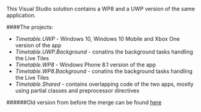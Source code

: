This Visual Studio solution contains a WP8 and a UWP version of the same application.

####The projects:
- *Timetable.UWP* - Windows 10, Windows 10 Mobile and Xbox One version of the app
- *Timetable.UWP.Background* - conatins the background tasks handling the Live Tiles
- *Timetable.WP8* - Windows Phone 8.1 version of the app
- *Timetable.WP8.Background* - conatins the background tasks handling the Live Tiles
- *Timetable.Shared* - contains overlapping code of the two apps, mostly using partial classes and preprocessor directives

######Old version from before the merge can be found [here](https://github.com/lord-blex/VolanTimetablesOld)
